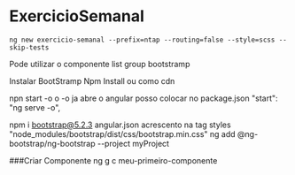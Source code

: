 # ExercicioSemanal

`ng new exercicio-semanal --prefix=ntap --routing=false --style=scss --skip-tests`

Pode utilizar o componente list group bootstramp

Instalar BootStramp
Npm Install
ou como cdn

npn start -o
o -o ja abre o angular
posso colocar no package.json
"start": "ng serve -o",

npm i bootstrap@5.2.3
angular.json
acrescento na tag styles
"node_modules/bootstrap/dist/css/bootstrap.min.css"
ng add @ng-bootstrap/ng-bootstrap --project myProject

###Criar Componente
ng g c meu-primeiro-componente
